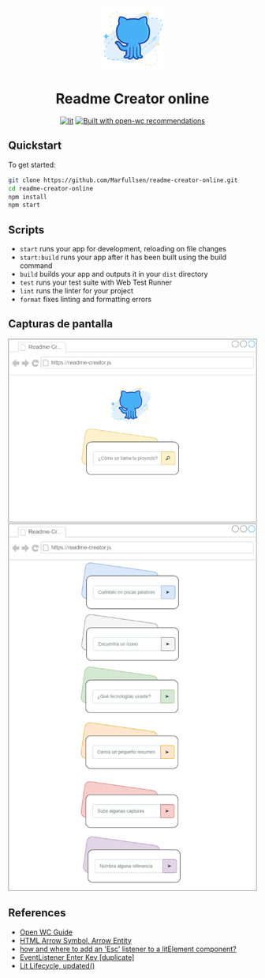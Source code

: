 <p align="center">
  <img src="./docs/img/readme-creator-icon.webp"></img>
</p>

<div align="center">

# Readme Creator online

[![lit](https://img.shields.io/badge/Lit-2.2.7-blue.svg)](https://lit.dev/)
[![Built with open-wc recommendations](https://img.shields.io/badge/open--wc/create-0.38.63-blue.svg)](https://github.com/open-wc)

</div>

## Quickstart

To get started:

```bash
git clone https://github.com/Marfullsen/readme-creator-online.git
cd readme-creator-online
npm install
npm start
```

## Scripts

- `start` runs your app for development, reloading on file changes
- `start:build` runs your app after it has been built using the build command
- `build` builds your app and outputs it in your `dist` directory
- `test` runs your test suite with Web Test Runner
- `lint` runs the linter for your project
- `format` fixes linting and formatting errors


## Capturas de pantalla

<div align="center">
  <a href="https://marfullsen.github.io/" rel="noopener">
  <img src="./docs/img/readme-creator-online.png" alt="Screenshot"></a>
</div>

<div align="center">
  <a href="https://marfullsen.github.io/" rel="noopener">
  <img src="./docs/img/readme-creator-disambiguation.png" alt="Screenshot"></a>
</div>

## References

- [Open WC Guide](https://open-wc.org/guides/)
- [HTML Arrow Symbol, Arrow Entity](https://www.toptal.com/designers/htmlarrows/arrows/)
- [how and where to add an 'Esc' listener to a litElement component?](https://stackoverflow.com/questions/68130145/how-and-where-to-add-an-esc-listener-to-a-litelement-component)
- [EventListener Enter Key [duplicate]](https://stackoverflow.com/questions/14542062/eventlistener-enter-key)
- [Lit Lifecycle, updated()](https://lit.dev/docs/components/lifecycle/#reactive-update-cycle-performing)